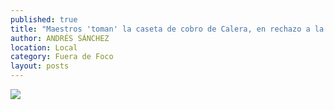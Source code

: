 ```yaml
---
published: true
title: "Maestros 'toman' la caseta de cobro de Calera, en rechazo a la reforma educativa"
author: ANDRÉS SÁNCHEZ
location: Local
category: Fuera de Foco
layout: posts
---
```


![](http://i.imgur.com/ayI3IMqm.jpg)
